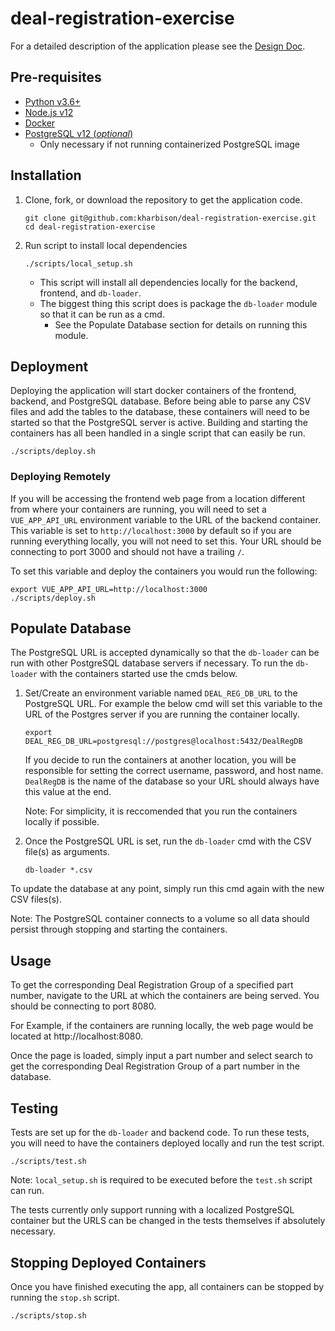 # deal-registration-exercise

For a detailed description of the application please see the [Design Doc](https://github.com/kharbison/deal-registration-exercise/blob/master/docs/design_doc.md).

## Pre-requisites
- [Python v3.6+](https://www.python.org/downloads/)
- [Node.js v12](https://nodejs.org/en/)
- [Docker](https://www.docker.com)
- [PostgreSQL v12 (_optional_)](https://www.postgresql.org)
    * Only necessary if not running containerized PostgreSQL image

## Installation
1. Clone, fork, or download the repository to get the application code.

    ```
    git clone git@github.com:kharbison/deal-registration-exercise.git
    cd deal-registration-exercise
    ```

2. Run script to install local dependencies

    ```
    ./scripts/local_setup.sh
    ```

    * This script will install all dependencies locally for the backend, frontend, and `db-loader`.
    * The biggest thing this script does is package the `db-loader` module so that it can be run as a cmd.
        * See the Populate Database section for details on running this module.

## Deployment
Deploying the application will start docker containers of the frontend, backend, and PostgreSQL database. Before being able to parse any CSV files and add the tables to the database, these containers will need to be started so that the PostgreSQL server is active. Building and starting the containers has all been handled in a single script that can easily be run.

```
./scripts/deploy.sh
```
### Deploying Remotely

If you will be accessing the frontend web page from a location different from where your containers are running, you will need to set a `VUE_APP_API_URL` environment variable to the URL of the backend container. This variable is set to `http://localhost:3000` by default so if you are running everything locally, you will not need to set this. Your URL should be connecting to port 3000 and should not have a trailing `/`.

To set this variable and deploy the containers you would run the following:

```
export VUE_APP_API_URL=http://localhost:3000
./scripts/deploy.sh
```

## Populate Database
The PostgreSQL URL is accepted dynamically so that the `db-loader` can be run with other PostgreSQL database servers if necessary. To run the `db-loader` with the containers started use the cmds below.

1. Set/Create an environment variable named `DEAL_REG_DB_URL` to the PostgreSQL URL. For example the below cmd will set this variable to the URL of the Postgres server if you are running the container locally.

    ```
    export DEAL_REG_DB_URL=postgresql://postgres@localhost:5432/DealRegDB
    ```
    If you decide to run the containers at another location, you will be responsible for setting the correct username, password, and host name. `DealRegDB` is the name of the database so your URL should always have this value at the end.

    Note: For simplicity, it is reccomended that you run the containers locally if possible.

2. Once the PostgreSQL URL is set, run the `db-loader` cmd with the CSV file(s) as arguments.

    ```
    db-loader *.csv
    ```

To update the database at any point, simply run this cmd again with the new CSV files(s).

Note: The PostgreSQL container connects to a volume so all data should persist through stopping and starting the containers.

## Usage

To get the corresponding Deal Registration Group of a specified part number, navigate to the URL at which the containers are being served. You should be connecting to port 8080.

For Example, if the containers are running locally, the web page would be located at http://localhost:8080.

Once the page is loaded, simply input a part number and select search to get the corresponding Deal Registration Group of a part number in the database.

## Testing

Tests are set up for the `db-loader` and backend code. To run these tests, you will need to have the containers deployed locally and run the test script.

```
./scripts/test.sh
```

Note: `local_setup.sh` is required to be executed before the `test.sh` script can run.

The tests currently only support running with a localized PostgreSQL container but the URLS can be changed in the tests themselves if absolutely necessary.


## Stopping Deployed Containers

Once you have finished executing the app, all containers can be stopped by running the `stop.sh` script.

```
./scripts/stop.sh
```